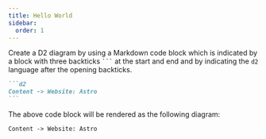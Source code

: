 ```yaml
---
title: Hello World
sidebar:
  order: 1
---
```


Create a D2 diagram by using a Markdown code block which is indicated by a block with three backticks <code>```</code> at the start and end and by indicating the `d2` language after the opening backticks.

````md title="src/content/docs/example.md"
```d2
Content -> Website: Astro
```
````

The above code block will be rendered as the following diagram:

```d2
Content -> Website: Astro
```
